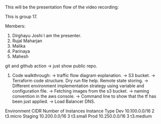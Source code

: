 This will be the presentation flow of the video recording:

This is group 17.

Members:
1. Dirghayu Joshi I am the presenter.
2. Rujal Maharjan
3. Malika
4. Parinaya
5. Mahesh

git and github action -> just show public repo.
1. Code walkthrough:
    -> traffic flow diagram explanation.
    -> S3 bucket.
    -> Terraform code structure. Dry run file help. Remote state storing.
    -> Different environment implementation strategy using variable and configuration file.
    -> Fetching images from the s3 bucket.
    -> naming convention in the aws console.
    -> Command line to show that the tf has been just applied.
    -> Load Balancer DNS.

Environment         CIDR         Number of Instances     Instance Type
   Dev          10.100.0.0/16           2                   t3.micro
 Staging        10.200.0.0/16           3                   t3.small
  Prod          10.250.0.0/16           3                   t3.medium
